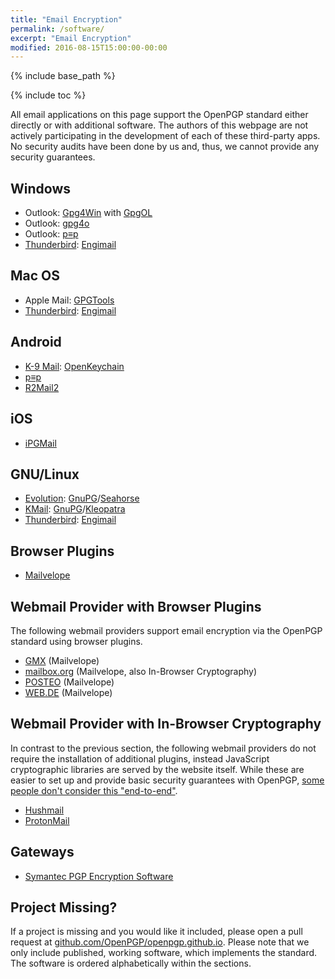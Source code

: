 ```yaml
---
title: "Email Encryption"
permalink: /software/
excerpt: "Email Encryption"
modified: 2016-08-15T15:00:00-00:00
---
```


{% include base_path %}

{% include toc %}

All email applications on this page support the OpenPGP standard either directly or with additional software.
The authors of this webpage are not actively participating in the development of each of these third-party apps.
No security audits have been done by us and, thus, we cannot provide any security guarantees.

## Windows
* Outlook: [Gpg4Win](https://www.gpg4win.de) with [GpgOL](https://www.gpg4win.org/about.html)
* Outlook: [gpg4o](https://www.giepa.de/produkte/gpg4o/)
* Outlook: [p≡p](https://prettyeasyprivacy.com)
* [Thunderbird](https://www.mozilla.org/de/thunderbird/): [Engimail](https://enigmail.net)

## Mac OS
* Apple Mail: [GPGTools](https://gpgtools.org)
* [Thunderbird](https://www.mozilla.org/de/thunderbird/): [Engimail](https://enigmail.net)

## Android
* [K-9 Mail](https://k9mail.github.io/): [OpenKeychain](http://www.openkeychain.org)
* [p≡p](https://prettyeasyprivacy.com)
* [R2Mail2](https://r2mail2.com)

## iOS
* [iPGMail](https://ipgmail.com/)

## GNU/Linux
* [Evolution](https://wiki.gnome.org/Apps/Evolution): [GnuPG](https://gnupg.org)/[Seahorse](https://wiki.gnome.org/action/show/Apps/Seahorse)
* [KMail](https://www.kde.org/applications/internet/kmail/): [GnuPG](https://gnupg.org)/[Kleopatra](https://www.kde.org/applications/utilities/kleopatra/)
* [Thunderbird](https://www.mozilla.org/de/thunderbird/): [Engimail](https://enigmail.net)

## Browser Plugins
* [Mailvelope](https://www.mailvelope.com)

## Webmail Provider with Browser Plugins
The following webmail providers support email encryption via the OpenPGP standard using browser plugins.

* [GMX](http://www.gmx.net/) (Mailvelope)
* [mailbox.org](https://mailbox.org/) (Mailvelope, also In-Browser Cryptography)
* [POSTEO](https://posteo.de) (Mailvelope)
* [WEB.DE](http://web.de/) (Mailvelope)

## Webmail Provider with In-Browser Cryptography
In contrast to the previous section, the following webmail providers do not require the installation of additional plugins, instead JavaScript cryptographic libraries are served by the website itself.
While these are easier to set up and provide basic security guarantees with OpenPGP, [some people don't consider this "end-to-end"](https://tonyarcieri.com/whats-wrong-with-webcrypto).

* [Hushmail](https://www.hushmail.com/)
* [ProtonMail](https://protonmail.com/)

## Gateways
* [Symantec PGP Encryption Software](https://www.symantec.com/de/de/encryption/)

## Project Missing?
If a project is missing and you would like it included, please open a pull request at [github.com/OpenPGP/openpgp.github.io](https://github.com/OpenPGP/openpgp.github.io).
Please note that we only include published, working software, which implements the standard.
The software is ordered alphabetically within the sections.